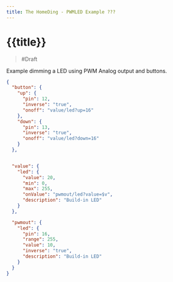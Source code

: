 ```yaml
---
title: The HomeDing - PWMLED Example ???
---
```


# {{title}}

> #Draft

Example dimming a LED using PWM Analog output and buttons.

``` json
{
  "button": {
    "up": {
      "pin": 12,
      "inverse": "true",
      "onoff": "value/led?up=16"
    },
    "down": {
      "pin": 13,
      "inverse": "true",
      "onoff": "value/led?down=16"
    }
  },


  "value": {
    "led": {
      "value": 20,
      "min": 0,
      "max": 255,
      "onValue": "pwmout/led?value=$v",
      "description": "Build-in LED"
    }
  },

  "pwmout": {
    "led": {
      "pin": 16,
      "range": 255,
      "value": 10,
      "inverse": "true",
      "description": "Build-in LED"
    }
  }
}
```